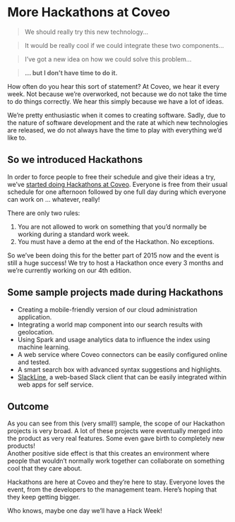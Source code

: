 # More Hackathons at Coveo

> We should really try this new technology...

>It would be really cool if we could integrate these two components...

>I’ve got a new idea on how we could solve this problem…

>**… but I don’t have time to do it.**

How often do you hear this sort of statement? At Coveo, we hear it every week. Not because we’re overworked, not because we do not take the time to do things correctly. We hear this simply because we have a lot of ideas.

<!-- more -->

We’re pretty enthusiastic when it comes to creating software. Sadly, due to the nature of software development and the rate at which new technologies are released, we do not always have the time to play with everything we’d like to.

## So we introduced Hackathons

In order to force people to free their schedule and give their ideas a try, we’ve [started doing Hackathons at Coveo](http://source.coveo.com/2014/11/11/hackathon/). Everyone is free from their usual schedule for one afternoon followed by one full day during which everyone can work on … whatever, really!

There are only two rules:

1. You are not allowed to work on something that you’d normally be working during a standard work week.
2. You must have a demo at the end of the Hackathon. No exceptions.

So we’ve been doing this for the better part of 2015 now and the event is still a huge success! We try to host a Hackathon once every 3 months and we’re currently working on our 4th edition.

## Some sample projects made during Hackathons

* Creating a mobile-friendly version of our cloud administration application.
* Integrating a world map component into our search results with geolocation.
* Using Spark and usage analytics data to influence the index using machine learning.
* A web service where Coveo connectors can be easily configured online and tested.
* A smart search box with advanced syntax suggestions and highlights.
* [SlackLine](https://github.com/wfortin/SlackLine), a web-based Slack client that can be easily integrated within web apps for self service.

## Outcome

As you can see from this (very small!) sample, the scope of our Hackathon projects is very broad. A lot of these projects were eventually merged into the product as very real features. Some even gave birth to completely new products!  
Another positive side effect is that this creates an environment where people that wouldn’t normally work together can collaborate on something cool that they care about.

Hackathons are here at Coveo and they’re here to stay. Everyone loves the event, from the developers to the management team. Here’s hoping that they keep getting bigger. 

Who knows, maybe one day we’ll have a Hack Week!
